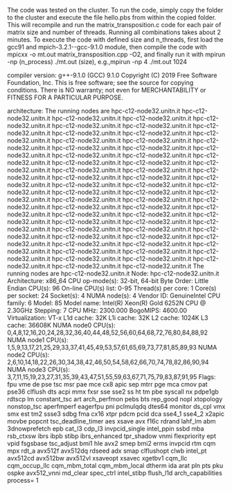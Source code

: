 The code was tested on the cluster. To run the code, simply copy the folder to the cluster and execute the file hello.pbs from within the copied folder. 
This will recompile and run the matrix_transposition.c code for each pair of matrix size and number of threads. Running all combinations takes about 2 minutes. To execute the code with defined 
size and n_threads, first load the gcc91 and mpich-3.2.1--gcc-9.1.0 module, then compile the code with mpicxx -o mt.out matrix_transposition.cpp -O2, and finally run it with mpirun -np (n_process) ./mt.out (size), e.g.,mpirun -np 4 ./mt.out 1024

compiler version:
g++-9.1.0 (GCC) 9.1.0
Copyright (C) 2019 Free Software Foundation, Inc.
This is free software; see the source for copying conditions.  There is NO
warranty; not even for MERCHANTABILITY or FITNESS FOR A PARTICULAR PURPOSE.


architecture:
The running nodes are hpc-c12-node32.unitn.it hpc-c12-node32.unitn.it hpc-c12-node32.unitn.it hpc-c12-node32.unitn.it hpc-c12-node32.unitn.it hpc-c12-node32.unitn.it hpc-c12-node32.unitn.it hpc-c12-node32.unitn.it hpc-c12-node32.unitn.it hpc-c12-node32.unitn.it hpc-c12-node32.unitn.it hpc-c12-node32.unitn.it hpc-c12-node32.unitn.it hpc-c12-node32.unitn.it hpc-c12-node32.unitn.it hpc-c12-node32.unitn.it hpc-c12-node32.unitn.it hpc-c12-node32.unitn.it hpc-c12-node32.unitn.it hpc-c12-node32.unitn.it hpc-c12-node32.unitn.it hpc-c12-node32.unitn.it hpc-c12-node32.unitn.it hpc-c12-node32.unitn.it hpc-c12-node32.unitn.it hpc-c12-node32.unitn.it hpc-c12-node32.unitn.it hpc-c12-node32.unitn.it hpc-c12-node32.unitn.it hpc-c12-node32.unitn.it hpc-c12-node32.unitn.it hpc-c12-node32.unitn.it hpc-c12-node32.unitn.it hpc-c12-node32.unitn.it hpc-c12-node32.unitn.it hpc-c12-node32.unitn.it hpc-c12-node32.unitn.it hpc-c12-node32.unitn.it hpc-c12-node32.unitn.it hpc-c12-node32.unitn.it hpc-c12-node32.unitn.it hpc-c12-node32.unitn.it hpc-c12-node32.unitn.it hpc-c12-node32.unitn.it hpc-c12-node32.unitn.it hpc-c12-node32.unitn.it hpc-c12-node32.unitn.it hpc-c12-node32.unitn.it hpc-c12-node32.unitn.it hpc-c12-node32.unitn.it hpc-c12-node32.unitn.it hpc-c12-node32.unitn.it hpc-c12-node32.unitn.it hpc-c12-node32.unitn.it hpc-c12-node32.unitn.it hpc-c12-node32.unitn.it hpc-c12-node32.unitn.it hpc-c12-node32.unitn.it hpc-c12-node32.unitn.it hpc-c12-node32.unitn.it hpc-c12-node32.unitn.it hpc-c12-node32.unitn.it hpc-c12-node32.unitn.it hpc-c12-node32.unitn.it
The running nodes are hpc-c12-node32.unitn.it
Node: hpc-c12-node32.unitn.it
Architecture:          x86_64
CPU op-mode(s):        32-bit, 64-bit
Byte Order:            Little Endian
CPU(s):                96
On-line CPU(s) list:   0-95
Thread(s) per core:    1
Core(s) per socket:    24
Socket(s):             4
NUMA node(s):          4
Vendor ID:             GenuineIntel
CPU family:            6
Model:                 85
Model name:            Intel(R) Xeon(R) Gold 6252N CPU @ 2.30GHz
Stepping:              7
CPU MHz:               2300.000
BogoMIPS:              4600.00
Virtualization:        VT-x
L1d cache:             32K
L1i cache:             32K
L2 cache:              1024K
L3 cache:              36608K
NUMA node0 CPU(s):     0,4,8,12,16,20,24,28,32,36,40,44,48,52,56,60,64,68,72,76,80,84,88,92
NUMA node1 CPU(s):     1,5,9,13,17,21,25,29,33,37,41,45,49,53,57,61,65,69,73,77,81,85,89,93
NUMA node2 CPU(s):     2,6,10,14,18,22,26,30,34,38,42,46,50,54,58,62,66,70,74,78,82,86,90,94
NUMA node3 CPU(s):     3,7,11,15,19,23,27,31,35,39,43,47,51,55,59,63,67,71,75,79,83,87,91,95
Flags:                 fpu vme de pse tsc msr pae mce cx8 apic sep mtrr pge mca cmov pat pse36 clflush dts acpi mmx fxsr sse sse2 ss ht tm pbe syscall nx pdpe1gb rdtscp lm constant_tsc art arch_perfmon pebs bts rep_good nopl xtopology nonstop_tsc aperfmperf eagerfpu pni pclmulqdq dtes64 monitor ds_cpl vmx smx est tm2 ssse3 sdbg fma cx16 xtpr pdcm pcid dca sse4_1 sse4_2 x2apic movbe popcnt tsc_deadline_timer aes xsave avx f16c rdrand lahf_lm abm 3dnowprefetch epb cat_l3 cdp_l3 invpcid_single intel_ppin ssbd mba rsb_ctxsw ibrs ibpb stibp ibrs_enhanced tpr_shadow vnmi flexpriority ept vpid fsgsbase tsc_adjust bmi1 hle avx2 smep bmi2 erms invpcid rtm cqm mpx rdt_a avx512f avx512dq rdseed adx smap clflushopt clwb intel_pt avx512cd avx512bw avx512vl xsaveopt xsavec xgetbv1 cqm_llc cqm_occup_llc cqm_mbm_total cqm_mbm_local dtherm ida arat pln pts pku ospke avx512_vnni md_clear spec_ctrl intel_stibp flush_l1d arch_capabilities
process= 1
